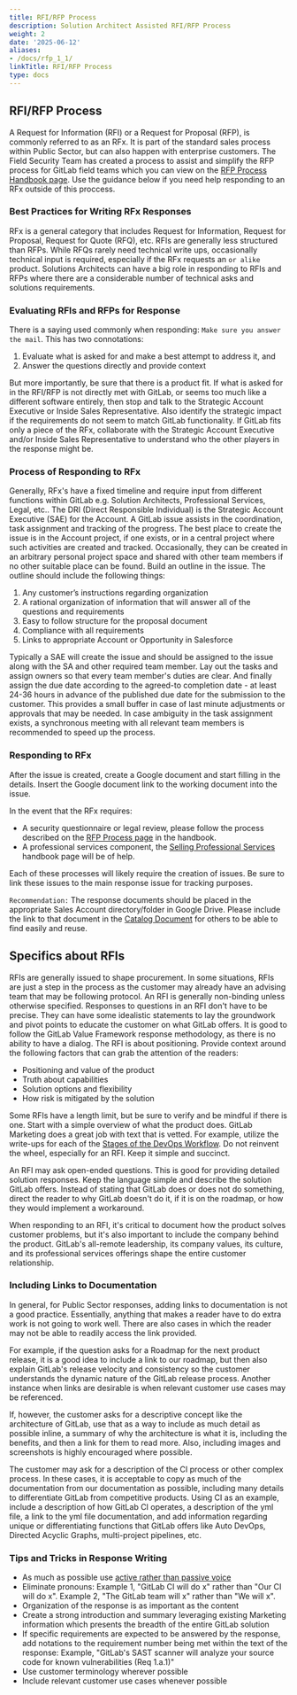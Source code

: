 ```yaml
---
title: RFI/RFP Process
description: Solution Architect Assisted RFI/RFP Process
weight: 2
date: '2025-06-12'
aliases:
- /docs/rfp_1_1/
linkTitle: RFI/RFP Process
type: docs
---
```


## RFI/RFP Process

A Request for Information (RFI) or a Request for Proposal (RFP), is commonly referred to as an RFx. It is part of the standard sales process within Public Sector, but can also happen with enterprise customers. The Field Security Team has created a process to assist and simplify the RFP process for GitLab field teams which you can view on the [RFP Process Handbook page](/handbook/security/security-assurance/field-security/field-security-rfp/). Use the guidance below if you need help responding to an RFx outside of this proccess.

### Best Practices for Writing RFx Responses

RFx is a general category that includes Request for Information, Request for Proposal, Request for Quote (RFQ), etc. RFIs are generally less structured than RFPs. While RFQs rarely need technical write ups, occasionally technical input is required, especially if the RFx requests an `or alike` product. Solutions Architects can have a big role in responding to RFIs and RFPs where there are a considerable number of technical asks and solutions requirements.

### Evaluating RFIs and RFPs for Response

There is a saying used commonly when responding: `Make sure you answer the mail`. This has two connotations:

1. Evaluate what is asked for and make a best attempt to address it, and
1. Answer the questions directly and provide context

But more importantly, be sure that there is a product fit. If what is asked for in the RFI/RFP is not directly met with GitLab, or seems too much like a different software entirely, then stop and talk to the Strategic Account Executive or Inside Sales Representative. Also identify the strategic impact if the requirements do not seem to match GitLab functionality. If GitLab fits only a piece of the RFx, collaborate with the Strategic Account Executive and/or Inside Sales Representative to understand who the other players in the response might be.

### Process of Responding to RFx

Generally, RFx's have a fixed timeline and require input from different functions within GitLab e.g. Solution Architects, Professional Services, Legal, etc.. The DRI (Direct Responsible Individual) is the Strategic Account Executive (SAE) for the Account. A GitLab issue assists in the coordination, task assignment and tracking of the progress. The best place to create the issue is in the Account project, if one exists, or in a central project where such activities are created and tracked. Occasionally, they can be created in an arbitrary personal project space and shared with other team members if no other suitable place can be found. Build an outline in the issue. The outline should include the following things:

1. Any customer’s instructions regarding organization
1. A rational organization of information that will answer all of the questions and requirements
1. Easy to follow structure for the proposal document
1. Compliance with all requirements
1. Links to appropriate Account or Opportunity in Salesforce

Typically a SAE will create the issue and should be assigned to the issue along with the SA and other required team member. Lay out the tasks and assign owners so that every team member's duties are clear. And finally assign the due date according to the agreed-to completion date - at least 24-36 hours in advance of the published due date for the submission to the customer. This provides a small buffer in case of last minute adjustments or approvals that may be needed. In case ambiguity in the task assignment exists, a synchronous meeting with all relevant team members is recommended to speed up the process.

### Responding to RFx

After the issue is created, create a Google document and start filling in the details. Insert the Google document link to the working document into the issue.

In the event that the RFx requires:

- A security questionnaire or legal review, please follow the process described on the [RFP Process page](/handbook/security/security-assurance/field-security/) in the handbook.
- A professional services component, the [Selling Professional Services](/handbook/customer-success/professional-services-engineering/selling/) handbook page will be of help.

Each of these processes will likely require the creation of issues. Be sure to link these issues to the main response issue for tracking purposes.

`Recommendation:` The response documents should be placed in the appropriate Sales Account directory/folder in Google Drive. Please include the link to that document in the [Catalog Document](https://docs.google.com/document/d/1BW9WIYWkg_KG2kZu31IJofavgu4vt5Ac_jcJ3xAtKrg/edit?usp=sharing) for others to be able to find easily and reuse.

## Specifics about RFIs

RFIs are generally issued to shape procurement. In some situations, RFIs are just a step in the process as the customer may already have an advising team that may be following protocol. An RFI is generally non-binding unless otherwise specified. Responses to questions in an RFI don't have to be precise. They can have some idealistic statements to lay the groundwork and pivot points to educate the customer on what GitLab offers. It is good to follow the GitLab Value Framework response methodology, as there is no ability to have a dialog. The RFI is about positioning. Provide context around the following factors that can grab the attention of the readers:

- Positioning and value of the product
- Truth about capabilities
- Solution options and flexibility
- How risk is mitigated by the solution

Some RFIs have a length limit, but be sure to verify and be mindful if there is one. Start with a simple overview of what the product does. GitLab Marketing does a great job with text that is vetted. For example, utilize the write-ups for each of the [Stages of the DevOps Workflow](https://about.gitlab.com/stages-devops-lifecycle/). Do not reinvent the wheel, especially for an RFI. Keep it simple and succinct.

An RFI may ask open-ended questions. This is good for providing detailed solution responses. Keep the language simple and describe the solution GitLab offers. Instead of stating that GitLab does or does not do something, direct the reader to why GitLab doesn't do it, if it is on the roadmap, or how they would implement a workaround.

When responding to an RFI, it's critical to document how the product solves customer problems, but it's also important to include the company behind the product. GitLab's all-remote leadership, its company values, its culture, and its professional services offerings shape the entire customer relationship.

### Including Links to Documentation

In general, for Public Sector responses, adding links to documentation is not a good practice. Essentially, anything that makes a reader have to do extra work is not going to work well. There are also cases in which the reader may not be able to readily access the link provided.

For example, if the question asks for a Roadmap for the next product release, it is a good idea to include a link to our roadmap, but then also explain GitLab's release velocity and consistency so the customer understands the dynamic nature of the GitLab release process. Another instance when links are desirable is when relevant customer use cases may be referenced.

If, however, the customer asks for a descriptive concept like the architecture of GitLab, use that as a way to include as much detail as possible inline, a summary of why the architecture is what it is, including the benefits, and then a link for them to read more. Also, including images and screenshots is highly encouraged where possible.

The customer may ask for a description of the CI process or other complex process. In these cases, it is acceptable to copy as much of the documentation from our documentation as possible, including many details to differentiate GitLab from competitive products. Using CI as an example, include a description of how GitLab CI operates, a description of the yml file, a link to the yml file documentation, and add information regarding unique or differentiating functions that GitLab offers like Auto DevOps, Directed Acyclic Graphs, multi-project pipelines, etc.

### Tips and Tricks in Response Writing

- As much as possible use [active rather than passive voice](https://www.grammarly.com/blog/active-vs-passive-voice/)
- Eliminate pronouns: Example 1, "GitLab CI will do x" rather than "Our CI will do x". Example 2, "The GitLab team will x" rather than "We will x".
- Organization of the response is as important as the content
- Create a strong introduction and summary leveraging existing Marketing information which presents the breadth of the entire GitLab solution
- If specific requirements are expected to be answered by the response, add notations to the requirement number being met within the text of the response: Example, "GitLab's SAST scanner will analyze your source code for known vulnerabilities (Req 1.a.1)"
- Use customer terminology wherever possible
- Include relevant customer use cases whenever possible
